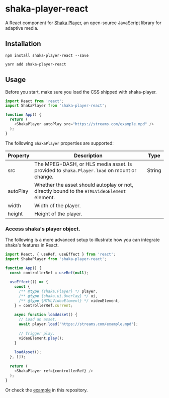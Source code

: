 # shaka-player-react

A React component for [Shaka Player](https://github.com/google/shaka-player), an open-source JavaScript library for adaptive media.

## Installation

`npm install shaka-player-react --save`

`yarn add shaka-player-react`

## Usage

Before you start, make sure you load the CSS shipped with shaka-player.

```javascript
import React from 'react';
import ShakaPlayer from 'shaka-player-react';

function App() {
  return (
    <ShakaPlayer autoPlay src="https://streams.com/example.mpd" />
  );
}
```

The following `ShakaPlayer` properties are supported:

| Property | Description | Type |
|----------|---------------------------------------------------------------------------------------------|--------|
| src | The MPEG-DASH, or HLS media asset. Is provided to `shaka.Player.load` on mount or change. | String |
| autoPlay | Whether the asset should autoplay or not, directly bound to the `HTMLVideoElement` element. |  |
| width | Width of the player. |  |
| height | Height of the player. |  |

### Access shaka's player object.

The following is a more advanced setup to illustrate how you can integrate shaka's features in React.

```javascript
import React, { useRef, useEffect } from 'react';
import ShakaPlayer from 'shaka-player-react';

function App() {
  const controllerRef = useRef(null);
  
  useEffect(() => {
    const { 
      /** @type {shaka.Player} */ player, 
      /** @type {shaka.ui.Overlay} */ ui,
      /** @type {HTMLVideoElement} */ videoElement,
    } = controllerRef.current;
    
    async function loadAsset() {
      // Load an asset.
      await player.load('https://streams.com/example.mpd');
      
      // Trigger play.
      videoElement.play();
    }
    
    loadAsset();
  }, []);
  
  return (
    <ShakaPlayer ref={controllerRef} />
  );
}
```

Or check the [example](https://github.com/matvp91/shaka-player-react/tree/master/example) in this repository.
